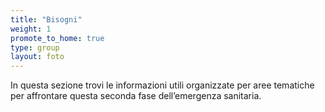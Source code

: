 ```yaml
---
title: "Bisogni"
weight: 1
promote_to_home: true
type: group
layout: foto 
---
```


In questa sezione trovi le informazioni utili organizzate per aree tematiche per affrontare questa seconda fase dell’emergenza sanitaria.
